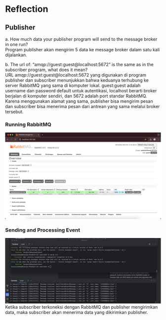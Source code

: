 # Reflection

## Publisher
a. How much data your publisher program will send to the message broker in one run? \
Program publisher akan mengirim 5 data ke message broker dalam satu kali dijalankan.

b. The url of: “amqp://guest:guest@localhost:5672” is the same as in the subscriber program, what does it mean? \
URL amqp://guest:guest@localhost:5672 yang digunakan di program publisher dan subscriber menunjukkan bahwa keduanya terhubung ke server RabbitMQ yang sama di komputer lokal. guest:guest adalah username dan password default untuk autentikasi, localhost berarti broker berjalan di komputer sendiri, dan 5672 adalah port standar RabbitMQ. Karena menggunakan alamat yang sama, publisher bisa mengirim pesan dan subscriber bisa menerima pesan dari antrean yang sama melalui broker tersebut.

### Running RabbitMQ
![Running RabbitMQ as message broker](image/RunningRabbitMQ.png)

### Sending and Processing Event
![Sending and processing event](image/SendingAndProcessingEvent.png)
Ketika subscriber terkoneksi dengan RabbitMQ dan publisher mengirimkan data, maka subscriber akan menerima data yang dikirimkan publisher.